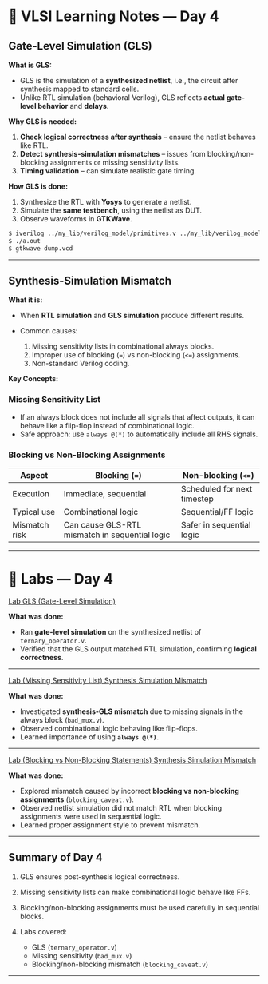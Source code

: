 
# 📘 VLSI Learning Notes — Day 4

## Gate-Level Simulation (GLS)

**What is GLS:**

* GLS is the simulation of a **synthesized netlist**, i.e., the circuit after synthesis mapped to standard cells.
* Unlike RTL simulation (behavioral Verilog), GLS reflects **actual gate-level behavior** and **delays**.

**Why GLS is needed:**

1. **Check logical correctness after synthesis** – ensure the netlist behaves like RTL.
2. **Detect synthesis-simulation mismatches** – issues from blocking/non-blocking assignments or missing sensitivity lists.
3. **Timing validation** – can simulate realistic gate timing.

**How GLS is done:**

1. Synthesize the RTL with **Yosys** to generate a netlist.
2. Simulate the **same testbench**, using the netlist as DUT.
3. Observe waveforms in **GTKWave**.


```bash
$ iverilog ../my_lib/verilog_model/primitives.v ../my_lib/verilog_model/sky130_fd_sc_hd.v file.v tb_file.v
$ ./a.out
$ gtkwave dump.vcd
```
---

## Synthesis-Simulation Mismatch

**What it is:**

* When **RTL simulation** and **GLS simulation** produce different results.
* Common causes:

  1. Missing sensitivity lists in combinational always blocks.
  2. Improper use of blocking (`=`) vs non-blocking (`<=`) assignments.
  3. Non-standard Verilog coding.

**Key Concepts:**

### Missing Sensitivity List

* If an always block does not include all signals that affect outputs, it can behave like a flip-flop instead of combinational logic.
* Safe approach: use `always @(*)` to automatically include all RHS signals.

### Blocking vs Non-Blocking Assignments

| Aspect        | Blocking (`=`)                                 | Non-blocking (`<=`)         |
| ------------- | ---------------------------------------------- | --------------------------- |
| Execution     | Immediate, sequential                          | Scheduled for next timestep |
| Typical use   | Combinational logic                            | Sequential/FF logic         |
| Mismatch risk | Can cause GLS-RTL mismatch in sequential logic | Safer in sequential logic   |

---

# 🧪 Labs — Day 4

[Lab GLS (Gate-Level Simulation)](./Lab%20GLS%20(gate%20level%20simulation).md)


**What was done:**

* Ran **gate-level simulation** on the synthesized netlist of `ternary_operator.v`.
* Verified that the GLS output matched RTL simulation, confirming **logical correctness**.

---

[Lab (Missing Sensitivity List) Synthesis Simulation Mismatch](./Day4/Lab%20%28Missing%20Sensitivity%20List%29%20Synthesis%20Simulation%20Mismatch.md)



**What was done:**

* Investigated **synthesis-GLS mismatch** due to missing signals in the always block (`bad_mux.v`).
* Observed combinational logic behaving like flip-flops.
* Learned importance of using **`always @(*)`**.

---

[Lab (Blocking vs Non-Blocking Statements) Synthesis Simulation Mismatch](./Lab%20(Blocking%20vs%20Non-Blocking%20Statements)%20Synthesis%20Simulation%20Mismatch.md)


**What was done:**

* Explored mismatch caused by incorrect **blocking vs non-blocking assignments** (`blocking_caveat.v`).
* Observed netlist simulation did not match RTL when blocking assignments were used in sequential logic.
* Learned proper assignment style to prevent mismatch.

---

## Summary of Day 4

1. GLS ensures post-synthesis logical correctness.
2. Missing sensitivity lists can make combinational logic behave like FFs.
3. Blocking/non-blocking assignments must be used carefully in sequential blocks.
4. Labs covered:

   * GLS (`ternary_operator.v`)
   * Missing sensitivity (`bad_mux.v`)
   * Blocking/non-blocking mismatch (`blocking_caveat.v`)

---




